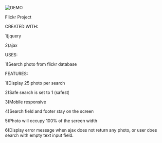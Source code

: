 <img src="/assets/images/demo.gif" alt="DEMO"/>

Flickr Project

CREATED WITH:

1)jquery

2)ajax

USES:

1)Search photo from flickr database

FEATURES:

1)Display 25 photo per search

2)Safe search is set to 1 (safest)

3)Mobile responsive

4)Search field and footer stay on the screen

5)Photo will occupy 100% of the screen width

6)Display error message when ajax does not return any photo, or user does search with empty text input field.
